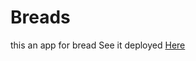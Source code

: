 # Breads

this an app for bread
See it deployed [Here](https://evening-reef-96010.herokuapp.com/breads)
